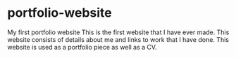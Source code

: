 # portfolio-website
My first portfolio website
This is the first website that I have ever made.
This website consists of details about me and links to work that I have done.
This website is used as a portfolio piece as well as a CV.
